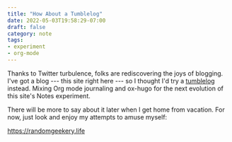 ```yaml
---
title: "How About a Tumblelog"
date: 2022-05-03T19:58:29-07:00
draft: false
category: note
tags:
- experiment
- org-mode
---
```


Thanks to Twitter turbulence, folks are rediscovering the joys of blogging.
I've got a blog --- this site right here --- so I thought I'd try a
[tumblelog][tumblelog] instead. Mixing Org mode journaling and ox-hugo for the
next evolution of this site's Notes experiment.

There will be more to say about it later when I get home from vacation. For
now, just look and enjoy my attempts to amuse myself:

<https://randomgeekery.life>

[tumblelog]: https://kottke.org/05/10/tumblelogs


